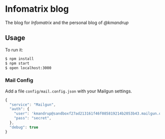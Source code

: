# Infomatrix blog

The blog for *Infomatrix* and the personal blog of *@kmandrup*

## Usage

To run it:

```bash
$ npm install
$ npm start
$ open localhost:3000
```

### Mail Config

Add a file `config/mail.config.json` with your Mailgun settings. 

```javascript
{
  "service": "Mailgun",
  "auth": {
    "user": 'kmandrup@sandboxf27ad213161f46f085819214b2053b43.mailgun.org',
    "pass": "secret",
  },
  "debug": true
}
```